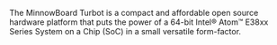 The MinnowBoard Turbot is a compact and affordable open source hardware platform that 
puts the power of a 64-bit Intel® Atom™ E38xx Series System on a Chip (SoC) in a small versatile form-factor.
